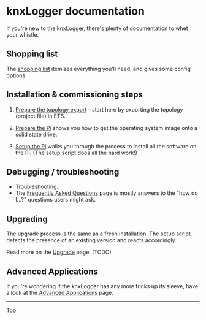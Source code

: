 # knxLogger documentation

If you're new to the knxLogger, there's plenty of documentation to whet your whistle.

## Shopping list

The [shopping list](/docs/shopping-list.md) itemises everything you'll need, and gives some config options.

## Installation & commissioning steps

1. [Prepare the topology export](/docs/step1-prepare-the-topology-export.md) - start here by exporting the topology (project file) in ETS.

2. [Prepare the Pi](/docs/step2-prepare-the-pi.md) shows you how to get the operating system image onto a solid state drive.

3. [Setup the Pi](/docs/step3-setup-the-Pi.md) walks you through the process to install all the software on the Pi. (The setup script does all the hard work!)

## Debugging / troubleshooting

- [Troubleshooting](/docs/troubleshooting.md).
- The [Frequently Asked Questions](/docs/FAQ.md) page is mostly answers to the "how do I...?" questions users might ask.

## Upgrading

The upgrade process is the same as a fresh installation. The setup script detects the presence of an existing version and reacts accordingly.

Read more on the [Upgrade](/docs/upgrade.md) page. (TODO)

## Advanced Applications

If you're wondering if the knxLogger has any more tricks up its sleeve, have a look at the [Advanced Applications](/docs/advanced-applications.md) page.
<br>

<hr />

[Top](#knxLogger-documentation)

